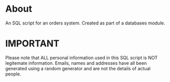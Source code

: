 # About
An SQL script for an orders system. Created as part of a databases module.

# IMPORTANT
Please note that ALL personal information used in this SQL script is NOT legitemate information. Emails, names and addresses have all been generated using a random generator and are not the details of actual people.
